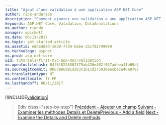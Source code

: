 ```yaml
---
title: "Ajout d’une validation à une application ASP.NET Core"
author: rick-anderson
description: "Comment ajouter une validation à une application ASP.NET Core simple."
keywords: ASP.NET Core, Validation, DataAnnotations
ms.author: riande
manager: wpickett
ms.date: 06/13/2017
ms.topic: get-started-article
ms.assetid: edbedded-1638-7734-bebe-3ac7d2799999
ms.technology: aspnet
ms.prod: asp.net-core
uid: tutorials/first-mvc-app-mac/validation
ms.openlocfilehash: 84f5f0245302179ab426e482f037adeea11b69af
ms.sourcegitcommit: 0b6c8e6d81d2b3c161cd375036eecbace46a9707
ms.translationtype: HT
ms.contentlocale: fr-FR
ms.lasthandoff: 08/11/2017
---
```

[!INCLUDE[validation](../../includes/mvc-intro/validation.md)]

>[!div class="step-by-step"]
<span data-ttu-id="83620-104">[Précédent - Ajouter un champ](new-field.md)
[Suivant - Examiner les méthodes Details et Delete](xref:tutorials/first-mvc-app/details)</span><span class="sxs-lookup"><span data-stu-id="83620-104">[Previous - Add a field](new-field.md)
[Next - Examine the Details and Delete methods](xref:tutorials/first-mvc-app/details)</span></span>



